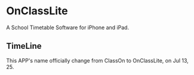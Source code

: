# OnClassLite
A School Timetable Software for iPhone and iPad.


## TimeLine
This APP's name officially change from ClassOn to OnClassLite, on Jul 13, 25.
